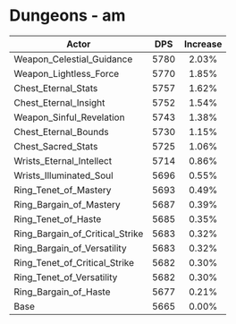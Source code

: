 # Dungeons - am
| Actor | DPS | Increase |
|---|:---:|:---:|
|Weapon_Celestial_Guidance|5780|2.03%|
|Weapon_Lightless_Force|5770|1.85%|
|Chest_Eternal_Stats|5757|1.62%|
|Chest_Eternal_Insight|5752|1.54%|
|Weapon_Sinful_Revelation|5743|1.38%|
|Chest_Eternal_Bounds|5730|1.15%|
|Chest_Sacred_Stats|5725|1.06%|
|Wrists_Eternal_Intellect|5714|0.86%|
|Wrists_Illuminated_Soul|5696|0.55%|
|Ring_Tenet_of_Mastery|5693|0.49%|
|Ring_Bargain_of_Mastery|5687|0.39%|
|Ring_Tenet_of_Haste|5685|0.35%|
|Ring_Bargain_of_Critical_Strike|5683|0.32%|
|Ring_Bargain_of_Versatility|5683|0.32%|
|Ring_Tenet_of_Critical_Strike|5682|0.30%|
|Ring_Tenet_of_Versatility|5682|0.30%|
|Ring_Bargain_of_Haste|5677|0.21%|
|Base|5665|0.00%|
